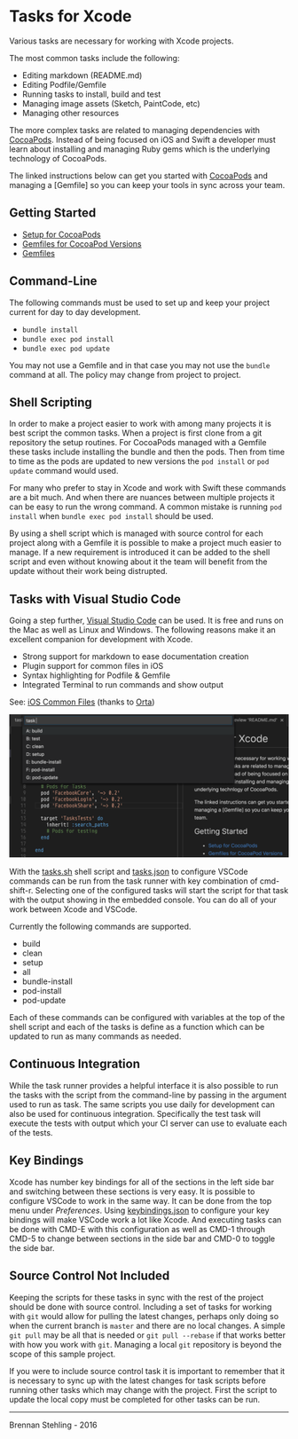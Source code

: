 # Tasks for Xcode

Various tasks are necessary for working with Xcode projects. 

The most common tasks include the following:

* Editing markdown (README.md)
* Editing Podfile/Gemfile
* Running tasks to install, build and test
* Managing image assets (Sketch, PaintCode, etc)
* Managing other resources

The more complex tasks are related to managing dependencies with [CocoaPods]. Instead of being focused on iOS and Swift a developer must learn about installing and managing Ruby gems which is the underlying technology of CocoaPods.

The linked instructions below can get you started with [CocoaPods] and managing a [Gemfile] so you can keep your tools in sync across your team.

## Getting Started

* [Setup for CocoaPods]
* [Gemfiles for CocoaPod Versions]
* [Gemfiles]

## Command-Line

The following commands must be used to set up and keep your project current for day to day development.

 * `bundle install`
 * `bundle exec pod install`
 * `bundle exec pod update`

You may not use a Gemfile and in that case you may not use the `bundle` command at all. The policy may change from project to project.

## Shell Scripting

In order to make a project easier to work with among many projects it is best script the common tasks. When a project is first clone from a git repository the setup routines. For CocoaPods managed with a Gemfile these tasks include installing the bundle and then the pods. Then from time to time as the pods are updated to new versions the `pod install` or `pod update` command would used.

For many who prefer to stay in Xcode and work with Swift these commands are a bit much. And when there are nuances between multiple projects it can be easy to run the wrong command. A common mistake is running `pod install` when `bundle exec pod install` should be used.

By using a shell script which is managed with source control for each project along with a Gemfile it is possible to make a project much easier to manage. If a new requirement is introduced it can be added to the shell script and even without knowing about it the team will benefit from the update without their work being distrupted.

## Tasks with Visual Studio Code

Going a step further, [Visual Studio Code] can be used. It is free and runs on the Mac as well as Linux and Windows. The following reasons make it an excellent companion for development with Xcode.

* Strong support for markdown to ease documentation creation
* Plugin support for common files in iOS
* Syntax highlighting for Podfile & Gemfile
* Integrated Terminal to run commands and show output

See: [iOS Common Files] (thanks to [Orta])

![](vscode.png)

With the [tasks.sh] shell script and [tasks.json] to configure VSCode commands can be run from the task runner with key combination of cmd-shift-r. Selecting one of the configured tasks will start the script for that task with the output showing in the embedded console. You can do all of your work between Xcode and VSCode.

Currently the following commands are supported.

* build 
* clean
* setup
* all
* bundle-install
* pod-install
* pod-update

Each of these commands can be configured with variables at the top of the shell script and each of the tasks is define as a function which can be updated to run as many commands as needed.

## Continuous Integration

While the task runner provides a helpful interface it is also possible to run the tasks with the script from the command-line by passing in the argument used to run as task. The same scripts you use daily for development can also be used for continuous integration. Specifically the test task will execute the tests with output which your CI server can use to evaluate each of the tests. 

## Key Bindings

Xcode has number key bindings for all of the sections in the left side bar and switching between these sections is very easy. It is possible to configure VSCode to work in the same way. It can be done from the top menu under *Preferences*. Using [keybindings.json] to configure your key bindings will make VSCode work a lot like Xcode. And executing tasks can be done with CMD-E with this configuration as well as CMD-1 through CMD-5 to change between sections in the side bar and CMD-0 to toggle the side bar. 

## Source Control Not Included

Keeping the scripts for these tasks in sync with the rest of the project should be done with source control. Including a set of tasks for working with `git` would allow for pulling the latest changes, perhaps only doing so when the current branch is `master` and there are no local changes. A simple `git pull` may be all that is needed or `git pull --rebase` if that works better with how you work with `git`. Managing a local `git` repository is beyond the scope of this sample project.

If you were to include source control task it is important to remember that it is necessary to sync up with the latest changes for task scripts before running other tasks which may change with the project. First the script to update the local copy must be completed for other tasks can be run.

---
Brennan Stehling - 2016

[CocoaPods]: https://www.cocoapods.org/
[Setup for CocoaPods]: https://gist.github.com/brennanMKE/372890aa27d4b90a1533aeb3c26e06e4
[Ruby]: http://www.ruby-lang.org/en/
[Gemfiles]: https://gist.github.com/brennanMKE/dff7b89836af5e51bcda0bda89967617
[Gemfiles for CocoaPod Versions]: https://gist.github.com/brennanMKE/dff7b89836af5e51bcda0bda89967617
[Visual Studio Code]: http://code.visualstudio.com/
[iOS Common Files]: https://marketplace.visualstudio.com/items?itemName=Orta.vscode-ios-common-files
[Orta]: http://twitter.com/orta
[tasks.sh]: tasks.sh
[tasks.json]: .vscode/tasks.json
[keybindings.json]: keybindings.json